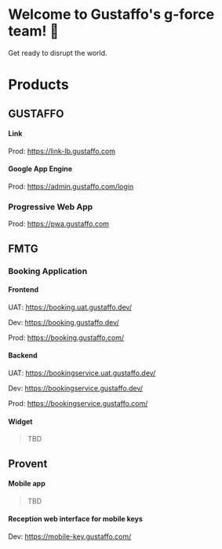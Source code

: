 # Welcome to Gustaffo's g-force team! 🚀

Get ready to disrupt the world.

# Products

## GUSTAFFO

#### Link
Prod: https://link-lb.gustaffo.com

#### Google App Engine
Prod: https://admin.gustaffo.com/login

### Progressive Web App
Prod: https://pwa.gustaffo.com

## FMTG

### Booking Application

#### Frontend
UAT: https://booking.uat.gustaffo.dev/

Dev: https://booking.gustaffo.dev/

Prod: https://booking.gustaffo.com/

#### Backend
UAT: https://bookingservice.uat.gustaffo.dev/

Dev: https://bookingservice.gustaffo.dev/

Prod: https://bookingservice.gustaffo.com/

#### Widget

> TBD

## Provent

#### Mobile app

> TBD

#### Reception web interface for mobile keys
Dev: https://mobile-key.gustaffo.com/